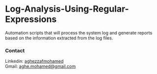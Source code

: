 # Log-Analysis-Using-Regular-Expressions
Automation scripts that will process the system log and generate reports based on the information extracted from the log files.
<br>
### Contact
Linkedin: <a href="https://www.linkedin.com/in/mohamed-aghezzaf/">aghezzafmohamed<a/> <br>
Gmail: aghe.mohamed@gmail.com
